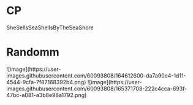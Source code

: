 # CP
SheSellsSeaShellsByTheSeaShore

<h1> Randomm </h1>
![image](https://user-images.githubusercontent.com/60093808/164612600-da7a90c4-1d11-4544-9cfa-7f87168392b4.png)
![image](https://user-images.githubusercontent.com/60093808/165371708-222c4cca-693f-47bc-a081-a3b8e98a1792.png)
